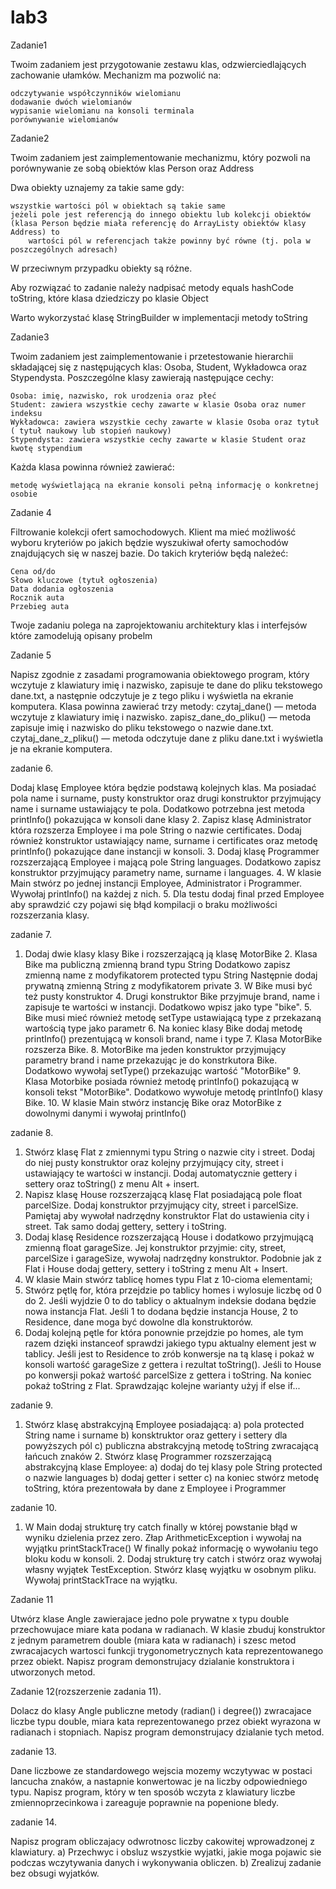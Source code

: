 # lab3


Zadanie1

Twoim zadaniem jest przygotowanie zestawu klas, odzwierciedlających zachowanie ułamków. Mechanizm ma pozwolić na:

    odczytywanie współczynników wielomianu
    dodawanie dwóch wielomianów
    wypisanie wielomianu na konsoli terminala
    porównywanie wielomianów

Zadanie2

Twoim zadaniem jest zaimplementowanie mechanizmu, który pozwoli na porównywanie ze sobą obiektów klas Person oraz Address

Dwa obiekty uznajemy za takie same gdy:

    wszystkie wartości pól w obiektach są takie same
    jeżeli pole jest referencją do innego obiektu lub kolekcji obiektów (klasa Person będzie miała referencję do ArrayListy obiektów klasy Address) to
        wartości pól w referencjach także powinny być równe (tj. pola w poszczególnych adresach)

W przeciwnym przypadku obiekty są różne.

Aby rozwiązać to zadanie należy nadpisać metody equals hashCode toString, które klasa dziedziczy po klasie Object

Warto wykorzystać klasę StringBuilder w implementacji metody toString

Zadanie3 

Twoim zadaniem jest zaimplementowanie i przetestowanie hierarchii składającej się z następujących klas: Osoba, Student, Wykładowca oraz Stypendysta. Poszczególne klasy zawierają następujące cechy:

    Osoba: imię, nazwisko, rok urodzenia oraz płeć
    Student: zawiera wszystkie cechy zawarte w klasie Osoba oraz numer indeksu
    Wykładowca: zawiera wszystkie cechy zawarte w klasie Osoba oraz tytuł ( tytuł naukowy lub stopień naukowy)
    Stypendysta: zawiera wszystkie cechy zawarte w klasie Student oraz kwotę stypendium

Każda klasa powinna również zawierać:

    metodę wyświetlającą na ekranie konsoli pełną informację o konkretnej osobie


Zadanie 4 

Filtrowanie kolekcji ofert samochodowych. Klient ma mieć możliwość wyboru kryteriów po jakich będzie wyszukiwał oferty samochodów znajdujących się w naszej bazie. Do takich kryteriów będą należeć:

    Cena od/do
    Słowo kluczowe (tytuł ogłoszenia)
    Data dodania ogłoszenia
    Rocznik auta
    Przebieg auta

Twoje zadaniu polega na zaprojektowaniu architektury klas i interfejsów które zamodelują opisany probelm

Zadanie 5

Napisz zgodnie z zasadami programowania obiektowego program,
który wczytuje z klawiatury imię i nazwisko, zapisuje
te dane do pliku tekstowego dane.txt, a następnie odczytuje je
z tego pliku i wyświetla na ekranie komputera. Klasa powinna
zawierać trzy metody:
 czytaj_dane() — metoda wczytuje z klawiatury imię
i nazwisko.
 zapisz_dane_do_pliku() — metoda zapisuje imię i nazwisko
do pliku tekstowego o nazwie dane.txt.
 czytaj_dane_z_pliku() — metoda odczytuje dane z pliku
dane.txt i wyświetla je na ekranie komputera.

zadanie 6.

Dodaj klasę Employee która będzie podstawą kolejnych klas.
	   Ma posiadać pola name i surname, pusty konstruktor oraz
	   drugi konstruktor przyjmujący name i surname ustawiający te pola.
	   Dodatkowo potrzebna jest metoda printInfo() pokazująca w konsoli dane klasy
	2. Zapisz klasę Administrator która rozszerza Employee i ma pole String
	   o nazwie certificates. Dodaj również konstruktor ustawiający name, surname
	   i certificates oraz metodę printInfo() pokazujące dane instancji w konsoli.
	3. Dodaj klasę Programmer rozszerzającą Employee i mającą pole String languages.
	   Dodatkowo zapisz konstruktor przyjmujący parametry name, surname i languages.
	4. W klasie Main stwórz po jednej instancji Employee, Administrator i Programmer.
       Wywołaj printInfo() na każdej z nich.
	5. Dla testu dodaj final przed Employee aby sprawdzić czy pojawi się błąd
	   kompilacji o braku możliwości rozszerzania klasy.
       
zadanie 7.

1. Dodaj dwie klasy klasy Bike i rozszerzającą ją klasę MotorBike
	2. Klasa Bike ma publiczną zmienną brand typu String
	   Dodatkowo zapisz zmienną name z modyfikatorem protected typu String
	   Następnie dodaj prywatną zmienną String z modyfikatorem private
	3. W Bike musi być też pusty konstruktor
	4. Drugi konstruktor Bike przyjmuje brand, name i zapisuje te
	   wartości w instancji. Dodatkowo wpisz jako type "bike".
	5. Bike musi mieć również metodę setType ustawiającą type
	   z przekazaną wartością type jako parametr
	6. Na koniec klasy Bike dodaj metodę printInfo() prezentującą w konsoli brand, name i type
	7. Klasa MotorBike rozszerza Bike.
	8. MotorBike ma jeden konstruktor przyjmujący parametry brand i name przekazując je do
	   konstrkutora Bike. Dodatkowo wywołaj setType() przekazując wartość "MotorBike"
	9. Klasa Motorbike posiada również metodę printInfo() pokazującą w konsoli tekst "MotorBike".
	   Dodatkowo wywołuje metodę printInfo() klasy Bike.
	10. W klasie Main stwórz instancję Bike oraz MotorBike z dowolnymi danymi i wywołaj printInfo()

zadanie 8.

1. Stwórz klasę Flat z zmiennymi typu String o nazwie city i street. Dodaj do niej pusty
     konstruktor oraz kolejny przyjmujący city, street  i ustawiający te wartości w instancji.
     Dodaj automatycznie gettery i settery oraz toString() z menu Alt + insert.
  2. Napisz klasę House rozszerzającą klasę Flat posiadającą pole float parcelSize.
     Dodaj konstruktor przyjmujący city, street i parcelSize. Pamiętaj aby wywołał nadrzędny
	 konstruktor Flat do ustawienia city i street. Tak samo dodaj gettery, settery i toString.
  3. Dodaj klasę Residence rozszerzającą House i dodatkowo przyjmującą zmienną float garageSize.
     Jej konstruktor przyjmie: city, street, parcelSize i garageSize, wywołaj nadrzędny konstruktor.
	 Podobnie jak z Flat i House dodaj gettery, settery i toString z menu Alt + Insert.
  4. W klasie Main stwórz tablicę homes typu Flat z 10-cioma elementami;
  5. Stwórz pętlę for, która przejdzie po tablicy homes i wylosuje liczbę od 0 do 2. Jeśli wyjdzie
     0 to do tablicy o aktualnym indeksie dodana będzie nowa instancja Flat. Jeśli 1 to dodana
     będzie instancja House, 2 to Residence, dane moga być dowolne dla konstruktorów.
  6. Dodaj kolejną pętle for która ponownie przejdzie po homes, ale tym razem dzięki instanceof
     sprawdzi jakiego typu aktualny element jest w tablicy. Jeśli jest to Residence to zrób konwersje na
	 tą klasę i pokaż w konsoli wartość garageSize z gettera i rezultat toString(). Jeśli to
     House po konwersji pokaż wartość parcelSize z gettera i toString.
	 Na koniec pokaż toString z Flat. Sprawdzając kolejne warianty użyj if else if...
     
 zadanie 9.
 
 1. Stwórz klasę abstrakcyjną Employee posiadającą:
		a) pola protected String name i surname
		b) konsktruktor oraz gettery i settery dla powyższych pól
		c) publiczna abstrakcyjną metodę toString zwracającą łańcuch znaków
	2. Stwórz klasę Programmer rozszerzającą abstrakcyjną klase Employee:
		a) dodaj do tej klasy pole String protected o nazwie languages
		b) dodaj getter i setter
		c) na koniec stwórz metodę toString, która prezentowała by dane z Employee i Programmer
        
 zadanie 10.
 
 1. W Main dodaj strukturę try catch finally w której powstanie błąd w wyniku
	   dzielenia przez zero. Złap ArithmeticException i wywołaj na wyjątku printStackTrace()
	   W finally pokaż informację o wywołaniu tego bloku kodu w konsoli.
	2. Dodaj strukturę try catch i stwórz oraz wywołaj własny wyjątek TestException.
	   Stwórz klasę wyjątku w osobnym pliku. Wywołaj printStackTrace na wyjątku.


Zadanie 11

Utwórz klase Angle zawierajace jedno pole prywatne x typu double przechowujace
miare kata podana w radianach. W klasie zbuduj konstruktor z jednym parametrem
double (miara kata w radianach) i szesc metod zwracajacych wartosci funkcji trygonometrycznych
kata reprezentowanego przez obiekt. Napisz program demonstrujacy
dzialanie konstruktora i utworzonych metod.

Zadanie 12(rozszerzenie zadania 11).

Dolacz do klasy Angle publiczne metody (radian() i degree()) zwracajace liczbe typu
double, miara kata reprezentowanego przez obiekt wyrazona w radianach i stopniach.
Napisz program demonstrujacy dzialanie tych metod.

zadanie 13.

Dane liczbowe ze standardowego wejscia mozemy wczytywac w postaci lancucha
znaków, a nastapnie konwertowac je na liczby odpowiedniego typu. Napisz program,
który w ten sposób wczyta z klawiatury liczbe zmiennoprzecinkowa i zareaguje poprawnie na popenione bledy.

zadanie 14.

Napisz program obliczajacy odwrotnosc liczby cakowitej wprowadzonej z klawiatury.
a) Przechwyc i obsluz wszystkie wyjatki, jakie moga pojawic sie podczas
wczytywania danych i wykonywania obliczen.
b) Zrealizuj zadanie bez obsugi wyjatków.
